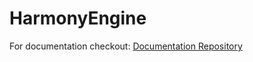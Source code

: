 # HarmonyEngine

For documentation checkout: [Documentation Repository](https://github.com/Nick227889/HarmonyDocumentation)